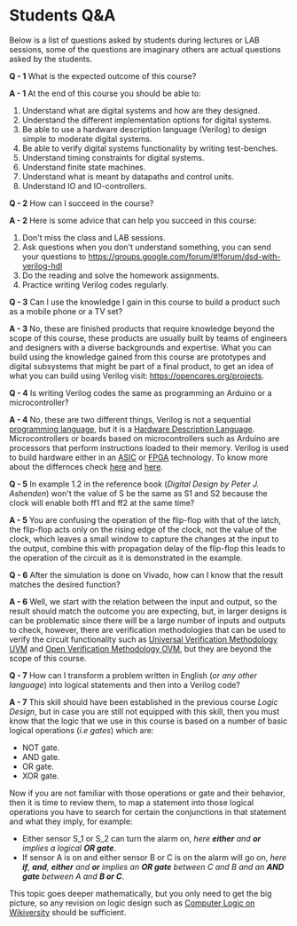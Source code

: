 # Students Q&A

Below is a list of questions asked by students during lectures or LAB sessions, some of the questions are imaginary others are actual questions asked by the students.

**Q - 1** What is the expected outcome of this course?

**A - 1** At the end of this course you should be able to:
  1. Understand what are digital systems and how are they designed.
  2. Understand the different implementation options for digital systems.
  3. Be able to use a hardware description language (Verilog) to design simple to moderate digital systems.
  4. Be able to verify digital systems functionality by writing test-benches.
  5. Understand timing constraints for digital systems.
  6. Understand finite state machines.
  7. Understand what is meant by datapaths and control units.
  8. Understand IO and IO-controllers.
  

**Q - 2** How can I succeed in the course?

**A - 2** Here is some advice that can help you succeed in this course:
  1. Don't miss the class and LAB sessions.
  2. Ask questions when you don't understand something, you can send your questions to https://groups.google.com/forum/#!forum/dsd-with-verilog-hdl
  3. Do the reading and solve the homework assignments.
  4. Practice writing Verilog codes regularly.
  
**Q - 3** Can I use the knowledge I gain in this course to build a product such as a mobile phone or a TV set?

**A - 3** No, these are finished products that require knowledge beyond the scope of this course, these products are usually built by teams of engineers and designers with a diverse backgrounds and expertise.
What you can build using the knowledge gained from this course are prototypes and digital subsystems that might be part of a final product,
to get an idea of what you can build using Verilog visit: https://opencores.org/projects.

**Q - 4** Is writing Verilog codes the same as programming an Arduino or a microcontroller?

**A - 4** No, these are two different things, Verilog is not a sequential [programming language](https://en.wikipedia.org/wiki/Programming_language),
but it is a [Hardware Description Language](https://en.wikipedia.org/wiki/Hardware_description_language). Microcontrollers or 
boards based on microcontrollers such as Arduino are processors that perform instructions loaded to their memory. Verilog is used to
build hardware either in an [ASIC](https://en.wikipedia.org/wiki/Application-specific_integrated_circuit) or [FPGA](https://en.wikipedia.org/wiki/Field-programmable_gate_array) technology.
To know more about the differnces check [here](https://www.ourpcb.com/fpga-vs-microcontroller.html) and [here](https://stackoverflow.com/questions/5121679/why-is-verilog-not-considered-a-programming-language).

**Q - 5** In example 1.2 in the reference book (*Digital Design by Peter J. Ashenden*) won't the value of S be the same as S1 and S2 because the clock will enable both ff1 and ff2 at the same time?

**A - 5** You are confusing the operation of the flip-flop with that of the latch, the flip-flop acts only on the rising edge of the clock, not the value of the clock, which leaves a small window to capture the changes at the input to the output, combine this with propagation delay of the flip-flop this leads to the operation of the circuit as it is demonstrated in the example.

**Q - 6** After the simulation is done on Vivado, how can I know that the result matches the desired function?

**A - 6** Well, we start with the relation between the input and output, so the result should match the outcome you are expecting, but, in larger designs is can be problematic since there will be a large number of inputs and outputs to check, however, there are verification methodologies that can be used to verify the circuit functionality such as [Universal Verification Methodology UVM](https://en.wikipedia.org/wiki/Universal_Verification_Methodology) and [Open Verification Methodology OVM](https://en.wikipedia.org/wiki/Open_Verification_Methodology), but they are beyond the scope of this course.

**Q - 7** How can I transform a problem written in English (*or any other language*) into logical statements and then into a Verilog code?

**A - 7** This skill should have been established in the previous course *Logic Design*, but in case you are still not equipped with this skill, then you must know that the logic that we use in this course is based on a number of basic logical operations (*i.e gates*) which are:
- NOT gate.
- AND gate.
- OR gate.
- XOR gate.

Now if you are not familiar with those operations or gate and their behavior, then it is time to review them, to map a statement into those logical operations you have to search for certain the conjunctions in that statement and what they imply, for example:

- Either sensor S_1 or S_2 can turn the alarm on, *here **either** and **or** implies a logical **OR gate***.
- If sensor A is on and either sensor B or C is on the alarm will go on, *here **if**, **and**, **either** and **or** implies an **OR gate** between C and B and an **AND gate** between A and **B or C***.

This topic goes deeper mathematically, but you only need to get the big picture, so any revision on logic design such as [Computer Logic on Wikiversity](https://en.wikiversity.org/wiki/Computer_Logic) should be sufficient.
